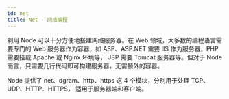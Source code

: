 ```yaml
---
id: net
title: Net - 网络编程
---
```


利用 Node 可以十分方便地搭建网络服务器。在 Web 领域，大多数的编程语言需要专门的 Web 服务器作为容器，如 ASP、ASP.NET 需要 IIS 作为服务器，PHP 需要搭载 Apache 或 Nginx 环境等， JSP 需要 Tomcat 服务器等。但对于 Node 而言，只需要几行代码即可构建服务器，无需额外的容器。

Node 提供了 net、dgram、http、https 这 4 个模块，分别用于处理 TCP、UDP、HTTP、HTTPS， 适用于服务器端和客户端。
